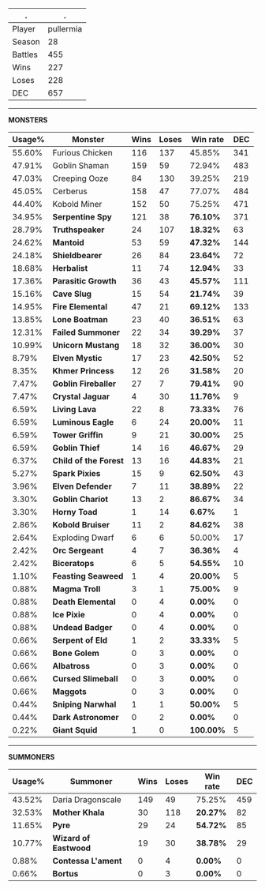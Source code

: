 .|.
|-|-
Player|pullermia
Season|28
Battles|455
Wins|227
Loses|228
DEC|657

---
**MONSTERS**

Usage%|Monster|Wins|Loses|Win rate|DEC|
-|-|-|-|-|-|
55.60%|Furious Chicken|116|137|45.85%|341|
47.91%|Goblin Shaman|159|59|72.94%|483|
47.03%|Creeping Ooze|84|130|39.25%|219|
45.05%|Cerberus|158|47|77.07%|484|
44.40%|Kobold Miner|152|50|75.25%|471|
34.95%|**Serpentine Spy**|121|38|**76.10%**|371|
28.79%|**Truthspeaker**|24|107|**18.32%**|63|
24.62%|**Mantoid**|53|59|**47.32%**|144|
24.18%|**Shieldbearer**|26|84|**23.64%**|72|
18.68%|**Herbalist**|11|74|**12.94%**|33|
17.36%|**Parasitic Growth**|36|43|**45.57%**|111|
15.16%|**Cave Slug**|15|54|**21.74%**|39|
14.95%|**Fire Elemental**|47|21|**69.12%**|133|
13.85%|**Lone Boatman**|23|40|**36.51%**|63|
12.31%|**Failed Summoner**|22|34|**39.29%**|37|
10.99%|**Unicorn Mustang**|18|32|**36.00%**|30|
8.79%|**Elven Mystic**|17|23|**42.50%**|52|
8.35%|**Khmer Princess**|12|26|**31.58%**|20|
7.47%|**Goblin Fireballer**|27|7|**79.41%**|90|
7.47%|**Crystal Jaguar**|4|30|**11.76%**|9|
6.59%|**Living Lava**|22|8|**73.33%**|76|
6.59%|**Luminous Eagle**|6|24|**20.00%**|11|
6.59%|**Tower Griffin**|9|21|**30.00%**|25|
6.59%|**Goblin Thief**|14|16|**46.67%**|29|
6.37%|**Child of the Forest**|13|16|**44.83%**|21|
5.27%|**Spark Pixies**|15|9|**62.50%**|43|
3.96%|**Elven Defender**|7|11|**38.89%**|22|
3.30%|**Goblin Chariot**|13|2|**86.67%**|34|
3.30%|**Horny Toad**|1|14|**6.67%**|1|
2.86%|**Kobold Bruiser**|11|2|**84.62%**|38|
2.64%|Exploding Dwarf|6|6|50.00%|17|
2.42%|**Orc Sergeant**|4|7|**36.36%**|4|
2.42%|**Biceratops**|6|5|**54.55%**|10|
1.10%|**Feasting Seaweed**|1|4|**20.00%**|5|
0.88%|**Magma Troll**|3|1|**75.00%**|9|
0.88%|**Death Elemental**|0|4|**0.00%**|0|
0.88%|**Ice Pixie**|0|4|**0.00%**|0|
0.88%|**Undead Badger**|0|4|**0.00%**|0|
0.66%|**Serpent of Eld**|1|2|**33.33%**|5|
0.66%|**Bone Golem**|0|3|**0.00%**|0|
0.66%|**Albatross**|0|3|**0.00%**|0|
0.66%|**Cursed Slimeball**|0|3|**0.00%**|0|
0.66%|**Maggots**|0|3|**0.00%**|0|
0.44%|**Sniping Narwhal**|1|1|**50.00%**|5|
0.44%|**Dark Astronomer**|0|2|**0.00%**|0|
0.22%|**Giant Squid**|1|0|**100.00%**|5|

---
**SUMMONERS**

Usage%|Summoner|Wins|Loses|Win rate|DEC|
-|-|-|-|-|-|
43.52%|Daria Dragonscale|149|49|75.25%|459|
32.53%|**Mother Khala**|30|118|**20.27%**|82|
11.65%|**Pyre**|29|24|**54.72%**|85|
10.77%|**Wizard of Eastwood**|19|30|**38.78%**|29|
0.88%|**Contessa L'ament**|0|4|**0.00%**|0|
0.66%|**Bortus**|0|3|**0.00%**|0|
